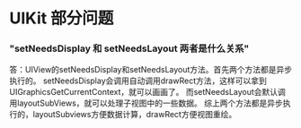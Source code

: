 # UIKit 部分问题

### "setNeedsDisplay 和 setNeedsLayout 两者是什么关系"
答：UIView的setNeedsDisplay和setNeedsLayout方法。首先两个方法都是异步执行的。
setNeedsDisplay会调用自动调用drawRect方法，这样可以拿到UIGraphicsGetCurrentContext，就可以画画了。
而setNeedsLayout会默认调用layoutSubViews，就可以处理子视图中的一些数据。
综上两个方法都是异步执行的，layoutSubviews方便数据计算，drawRect方便视图重绘。
